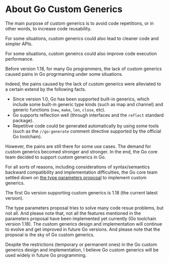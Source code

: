 
# About Go Custom Generics

The main purpose of custom generics is to avoid code repetitions,
or in other words, to increase code reusability.

For some situations, custom generics could also lead to cleaner code and simpler APIs.

For some situations, custom geneircs could also improve code execution performance.

Before version 1.18, for many Go programmers, the lack of custom generics caused pains in Go progrmaming under some situations.

Indeed, the pains caused by the lack of custom generics were alleviated to a certain extend by the following facts.

* Since version 1.0, Go has been supported built-in generics, which include some built-in generic type kinds (such as map and channel) and generic functions (`new`, `make`, `len`, `close`, etc).
* Go supports reflection well (through interfaces and the `reflect` standard package).
* Repetitive code could be generated automatically by using some tools (such as the `//go:generate` comment directive supported by the official Go toolchain).

However, the pains are still there for some use cases.
The demand for custom generics becomed stronger and stronger.
In the end, the Go core team decided to support custom generics in Go.

For all sorts of reasons, including considerations of syntax/semantics backward compatibility and implementation difficulties, the Go core team settled down on [the type parameters proposal](https://go.googlesource.com/proposal/+/refs/heads/master/design/43651-type-parameters.md) to implement custom generics.

<!--
https://dl.acm.org/doi/10.1145/3428217
https://dl.acm.org/doi/pdf/10.1145/3428217
-->

The first Go version supporting custom generics is 1.18 (the current latest version).

The type parameters proposal tries to solve many code resue problems, but not all.
And please note that, not all the features mentioned in the parameters proposal have been implemented yet currently (Go toolchain version 1.18). The custom generics design and implementation will continue to evolve and get improved in future Go versions. And please note that the propsoal is the sky of Go custom generics.

Despite the restrictions (temporary or permanent ones) in the Go custom generics design and implementation, I believe Go custom generics will be used widely in future Go programming.

